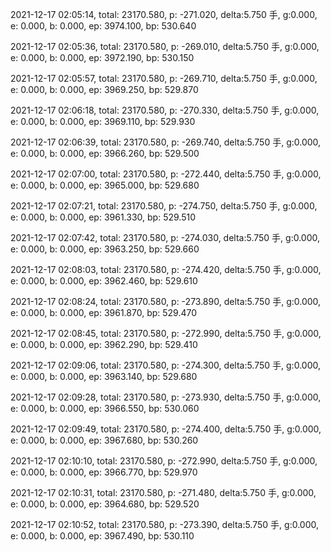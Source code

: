 2021-12-17 02:05:14, total: 23170.580, p: -271.020, delta:5.750 手, g:0.000, e: 0.000, b: 0.000, ep: 3974.100, bp: 530.640

2021-12-17 02:05:36, total: 23170.580, p: -269.010, delta:5.750 手, g:0.000, e: 0.000, b: 0.000, ep: 3972.190, bp: 530.150

2021-12-17 02:05:57, total: 23170.580, p: -269.710, delta:5.750 手, g:0.000, e: 0.000, b: 0.000, ep: 3969.250, bp: 529.870

2021-12-17 02:06:18, total: 23170.580, p: -270.330, delta:5.750 手, g:0.000, e: 0.000, b: 0.000, ep: 3969.110, bp: 529.930

2021-12-17 02:06:39, total: 23170.580, p: -269.740, delta:5.750 手, g:0.000, e: 0.000, b: 0.000, ep: 3966.260, bp: 529.500

2021-12-17 02:07:00, total: 23170.580, p: -272.440, delta:5.750 手, g:0.000, e: 0.000, b: 0.000, ep: 3965.000, bp: 529.680

2021-12-17 02:07:21, total: 23170.580, p: -274.750, delta:5.750 手, g:0.000, e: 0.000, b: 0.000, ep: 3961.330, bp: 529.510

2021-12-17 02:07:42, total: 23170.580, p: -274.030, delta:5.750 手, g:0.000, e: 0.000, b: 0.000, ep: 3963.250, bp: 529.660

2021-12-17 02:08:03, total: 23170.580, p: -274.420, delta:5.750 手, g:0.000, e: 0.000, b: 0.000, ep: 3962.460, bp: 529.610

2021-12-17 02:08:24, total: 23170.580, p: -273.890, delta:5.750 手, g:0.000, e: 0.000, b: 0.000, ep: 3961.870, bp: 529.470

2021-12-17 02:08:45, total: 23170.580, p: -272.990, delta:5.750 手, g:0.000, e: 0.000, b: 0.000, ep: 3962.290, bp: 529.410

2021-12-17 02:09:06, total: 23170.580, p: -274.300, delta:5.750 手, g:0.000, e: 0.000, b: 0.000, ep: 3963.140, bp: 529.680

2021-12-17 02:09:28, total: 23170.580, p: -273.930, delta:5.750 手, g:0.000, e: 0.000, b: 0.000, ep: 3966.550, bp: 530.060

2021-12-17 02:09:49, total: 23170.580, p: -274.400, delta:5.750 手, g:0.000, e: 0.000, b: 0.000, ep: 3967.680, bp: 530.260

2021-12-17 02:10:10, total: 23170.580, p: -272.990, delta:5.750 手, g:0.000, e: 0.000, b: 0.000, ep: 3966.770, bp: 529.970

2021-12-17 02:10:31, total: 23170.580, p: -271.480, delta:5.750 手, g:0.000, e: 0.000, b: 0.000, ep: 3964.680, bp: 529.520

2021-12-17 02:10:52, total: 23170.580, p: -273.390, delta:5.750 手, g:0.000, e: 0.000, b: 0.000, ep: 3967.490, bp: 530.110